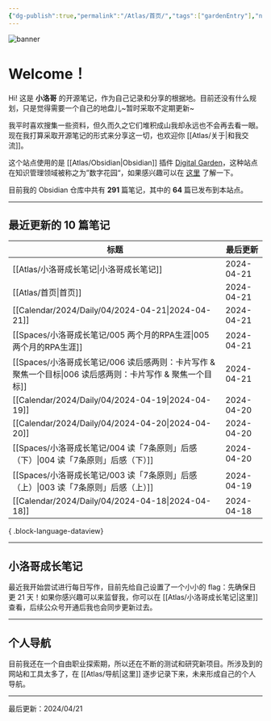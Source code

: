 ```yaml
---
{"dg-publish":true,"permalink":"/Atlas/首页/","tags":["gardenEntry"],"noteIcon":1,"created":"2024-03-26","updated":"2024-04-21"}
---
```


![banner](http://img.xlg.life/images/202404100413287.webp)
# Welcome！
Hi! 这是 **小洛哥** 的开源笔记，作为自己记录和分享的根据地。目前还没有什么规划，只是觉得需要一个自己的地盘儿~暂时采取不定期更新~

我平时喜欢搜集一些资料，但久而久之它们堆积成山我却永远也不会再去看一眼。现在我打算采取开源笔记的形式来分享这一切，也欢迎你 [[Atlas/关于\|和我交流]]。

这个站点使用的是 [[Atlas/Obsidian\|Obsidian]] 插件 [Digital Garden](https://github.com/oleeskild/obsidian-digital-garden)，这种站点在知识管理领域被称之为”数字花园“，如果感兴趣可以在 [这里](https://blog.effie.co/%E5%A6%82%E4%BD%95%E5%BB%BA%E7%AB%8B%E6%95%B0%E5%AD%97%E8%8A%B1%E5%9B%AD%EF%BC%9F/) 了解一下。

<p><span>目前我的 Obsidian 仓库中共有 <strong>291</strong> 篇笔记，其中的 <strong>64</strong> 篇已发布到本站点。</span></p>

---
## 最近更新的 10 篇笔记

| 标题                                                                     | 最后更新       |
| ---------------------------------------------------------------------- | ---------- |
| [[Atlas/小洛哥成长笔记\|小洛哥成长笔记]]                                          | 2024-04-21 |
| [[Atlas/首页\|首页]]                                                    | 2024-04-21 |
| [[Calendar/2024/Daily/04/2024-04-21\|2024-04-21]]                   | 2024-04-21 |
| [[Spaces/小洛哥成长笔记/005 两个月的RPA生涯\|005 两个月的RPA生涯]]                     | 2024-04-21 |
| [[Spaces/小洛哥成长笔记/006 读后感两则：卡片写作 & 聚焦一个目标\|006 读后感两则：卡片写作 & 聚焦一个目标]] | 2024-04-21 |
| [[Calendar/2024/Daily/04/2024-04-19\|2024-04-19]]                   | 2024-04-20 |
| [[Calendar/2024/Daily/04/2024-04-20\|2024-04-20]]                   | 2024-04-20 |
| [[Spaces/小洛哥成长笔记/004 读「7条原则」后感（下）\|004 读「7条原则」后感（下）]]               | 2024-04-20 |
| [[Spaces/小洛哥成长笔记/003 读「7条原则」后感（上）\|003 读「7条原则」后感（上）]]               | 2024-04-19 |
| [[Calendar/2024/Daily/04/2024-04-18\|2024-04-18]]                   | 2024-04-18 |

{ .block-language-dataview}

---
## 小洛哥成长笔记
最近我开始尝试进行每日写作，目前先给自己设置了一个小小的 flag：先确保日更 21 天！如果你感兴趣可以来监督我，你可以在 [[Atlas/小洛哥成长笔记\|这里]] 查看，后续公众号开通后我也会同步更新过去。

---
## 个人导航
目前我还在一个自由职业探索期，所以还在不断的测试和研究新项目。所涉及到的网站和工具太多了，在 [[Atlas/导航\|这里]] 逐步记录下来，未来形成自己的个人导航。

---

最后更新：2024/04/21